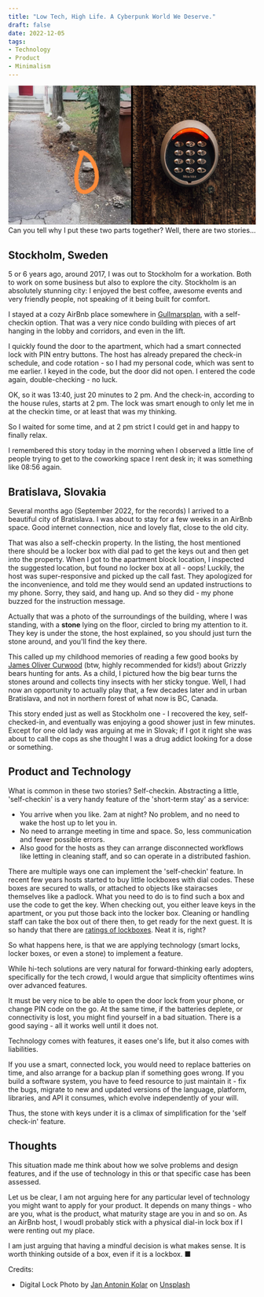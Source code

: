 ```yaml
---
title: "Low Tech, High Life. A Cyberpunk World We Deserve."
draft: false
date: 2022-12-05
tags:
- Technology
- Product
- Minimalism
---
```


![Image of the stone](banner_image_two_locks.jpg)
Can you tell why I put these two parts together? Well, there are two stories... 

## Stockholm, Sweden 

5 or 6 years ago, around 2017, I was out to Stockholm for a workation. Both to work on some business but also to explore the city. Stockholm is an absolutely stunning city: I enjoyed the best coffee, awesome events and very friendly people, not speaking of it being built for comfort.

I stayed at a cozy AirBnb place somewhere in [Gullmarsplan](https://en.wikipedia.org/wiki/Gullmarsplan), with a self-checkin option. That was a very nice condo building with pieces of art hanging in the lobby and corridors, and even in the lift. 

I quickly found the door to the apartment, which had a smart connected lock with PIN entry buttons. The host has already prepared the check-in schedule, and code rotation - so I had my personal code, which was sent to me earlier. I keyed in the code, but the door did not open. I entered the code again, double-checking - no luck. 

OK, so it was 13:40, just 20 minutes to 2 pm. And the check-in, according to the house rules, starts at 2 pm. The lock was smart enough to only let me in at the checkin time, or at least that was my thinking. 

So I waited for some time, and at 2 pm strict I could get in and happy to finally relax.

I remembered this story today in the morning when I observed a little line of people trying to get to the coworking space I rent desk in; it was something like 08:56 again.

## Bratislava, Slovakia 

Several months ago (September 2022, for the records) I arrived to a beautiful city of Bratislava. I was about to stay for a few weeks in an AirBnb space. Good internet connection, nice and lovely flat, close to the old city. 

That was also a self-checkin property. In the listing, the host mentioned there should be a locker box with dial pad to get the keys out and then get into the property. When I got to the apartment block location, I inspected the suggested location, but found no locker box at all - oops! Luckily, the host was super-responsive and picked up the call fast. They apologized for the inconvenience, and told me they would send an updated instructions to my phone. Sorry, they said, and hang up. And so they did - my phone buzzed for the instruction message. 

Actually that was a photo of the surroundings of the building, where I was standing, with a **stone** lying on the floor, circled to bring my attention to it. They key is under the stone, the host explained, so you should just turn the stone around, and you'll find the key there. 

This called up my childhood memories of reading a few good books by [James Oliver Curwood](https://en.wikipedia.org/wiki/James_Oliver_Curwood) (btw, highly recommended for kids!) about Grizzly bears hunting for ants. As a child, I pictured how the big bear turns the stones around and collects tiny insects with her sticky tongue. Well, I had now an opportunity to actually play that, a few decades later and in urban Bratislava, and not in northern forest of what now is BC, Canada. 

This story ended just as well as Stockholm one - I recovered the key, self-checked-in, and eventually was enjoying a good shower just in few minutes. Except for one old lady was arguing at me in Slovak; if I got it right she was about to call the cops as she thought I was a drug addict looking for a dose or something.


## Product and Technology

What is common in these two stories? Self-checkin. Abstracting a little, 'self-checkin' is a very handy feature of the 'short-term stay' as a service: 

* You arrive when you like. 2am at night? No problem, and no need to wake the host up to let you in. 
* No need to arrange meeting in time and space. So, less communication and fewer possible errors.
* Also good for the hosts as they can arrange disconnected workflows like letting in cleaning staff, and so can operate in a distributed fashion.

There are multiple ways one can implement the 'self-checkin' feature. In recent few years hosts started to buy little lockboxes with dial codes. These boxes are secured to walls, or attached to objects like stairacses themselves like a padlock. What you need to do is to find such a box and use the code to get the key. When checking out, you either leave keys in the apartment, or you put those back into the locker box. Cleaning or handling staff can take the box out of there then, to get ready for the next guest. It is so handy that there are [ratings of lockboxes](https://airhostacademy.com/5-best-airbnb-key-lockboxes-top-rated/). Neat it is, right?

So what happens here, is that we are applying technology (smart locks, locker boxes, or even a stone) to implement a feature. 

While hi-tech solutions are very natural for forward-thinking early adopters, specifically for the tech crowd, I would argue that simplicity oftentimes wins over advanced features.

It must be very nice to be able to open the door lock from your phone, or change PIN code on the go. At the same time, if the batteries deplete, or connectivity is lost, you might find yourself in a bad situation. There is a good saying - all it works well until it does not.

Technology comes with features, it eases one's life, but it also comes with liabilities.

If you use a smart, connected lock, you would need to replace batteries on time, and also arrange for a backup plan if something goes wrong. If you build a software system, you have to feed resource to just maintain it - fix the bugs, migrate to new and updated versions of the language, platform, libraries, and API it consumes, which evolve independently of your will.

Thus, the stone with keys under it is a climax of simplification for the 'self check-in' feature.

## Thoughts 

This situation made me think about how we solve problems and design features, and if the use of technology in this or that specific case has been assessed. 

Let us be clear, I am not arguing here for any particular level of technology you might want to apply for your product. It depends on many things - who are you, what is the product, what maturity stage are you in and so on. As an AirBnb host, I woudl probably stick with a physical dial-in lock box if I were renting out my place. 

I am just arguing that having a mindful decision is what makes sense. It is worth thinking outside of a box, even if it is a lockbox. &#9632;


Credits: 

* Digital Lock Photo by [Jan Antonin Kolar](https://unsplash.com/@jankolar?utm_source=unsplash&utm_medium=referral&utm_content=creditCopyText) on [Unsplash](https://unsplash.com/s/photos/code-lock?utm_source=unsplash&utm_medium=referral&utm_content=creditCopyText)
  
